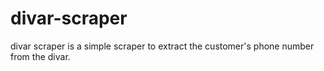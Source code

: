 # divar-scraper
divar scraper is a simple scraper to extract the customer's phone number from the divar.
